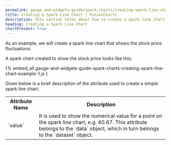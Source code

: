 ```yaml
---
permalink: gauge-and-widgets-guide/spark-charts/creating-spark-line-chart.html
title: Creating a Spark Line Chart | FusionCharts
description: This section talks about how to create a spark line chart.
heading: Creating a Spark Line Chart
chartPresent: true
---
```


As an example, we will create a spark line chart that shows the stock price fluctuations.

A spark chart created to show the stock price looks like this:

{% embed_all gauge-and-widgets-guide-spark-charts-creating-spark-line-chart-example-1.js }

Given below is a brief description of the attribute used to create a simple spark line chart:

<table>
  <tr>
    <th>Attribute Name</th>
    <th>Description</th>
  </tr>
  <tr>
    <td>`value`</td>
    <td>It is used to show the numerical value for a point on the spark line chart, e.g. 40.67. This attribute belongs to the `data` object, which in turn belongs to the `dataset` object.</td>
  </tr>
</table>